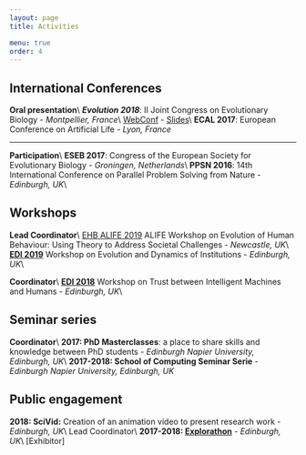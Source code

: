 ```yaml
---
layout: page
title: Activities

menu: true
order: 4
---
```


## International Conferences
**Oral presentation**\\
***Evolution 2018***: II Joint Congress on Evolutionary Biology - *Montpellier, France*\\
[WebConf](https://programme.europa-organisation.com/slides/programme_jointCongressEvolBiology-2018/webconf/1051_21082018_1420_joffrecd_Cedric_Perret_2178/index.html) - [Slides](https://programme.europa-organisation.com/slides/programme_jointCongressEvolBiology-2018/slides/1051_21082018_1420_joffrecd_Cedric_Perret_2178/1051_21082018_1420_joffrecd_Cedric_Perret_926_wmk.pdf)\\
**ECAL 2017**: European Conference on Artificial Life - *Lyon, France*
____________________________
**Participation**\\
**ESEB 2017**: Congress of the European Society for Evolutionary Biology - *Groningen, Netherlands*\\
**PPSN 2016**: 14th International Conference on Parallel Problem Solving from Nature - *Edinburgh, UK*\\

## Workshops
**Lead Coordinator**\\
[EHB ALIFE 2019](https://ehbalife.github.io) ALIFE Workshop on Evolution of Human Behaviour: Using Theory to Address Societal Challenges - *Newcastle, UK*\\
**[EDI 2019](https://edi2019.github.io)** Workshop on Evolution and Dynamics of Institutions - *Edinburgh, UK*\\

**Coordinator**\\
**[EDI 2018](https://tim2018.wordpress.com/)** Workshop on Trust between Intelligent Machines and Humans - *Edinburgh, UK*\\


## Seminar series
**Coordinator**\\
**2017: PhD Masterclasses**: a place to share skills and knowledge between PhD students - *Edinburgh Napier University, Edinburgh, UK*\\
**2017-2018: School of Computing Seminar Serie** - *Edinburgh Napier University, Edinburgh, UK*

## Public engagement
**2018: SciVid:** Creation of an animation video to present research work - *Edinburgh, UK*\\
Lead Coordinator\\
**2017-2018: [Explorathon](http://www.explorathon.co.uk/edinburgh/)** - *Edinburgh, UK*\\
[Exhibitor]



